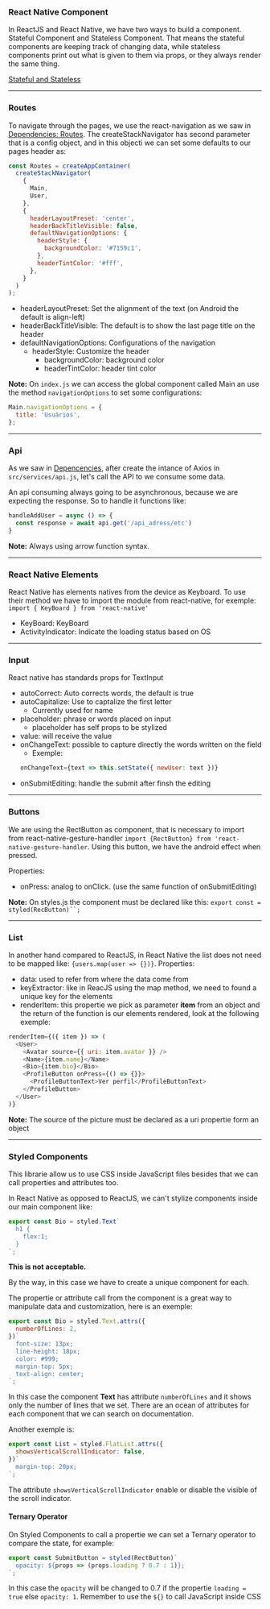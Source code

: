 ### React Native Component
In ReactJS and React Native, we have two ways to build a component. Stateful
Component and Stateless Component. That means the stateful components are
keeping track of changing data, while stateless components print out what is
given to them via props, or they always render the same thing.

[Stateful and Stateless](https://gist.github.com/richardyamamoto/af4d4a12030c3a657691e8b7322b3065)

---
### Routes
To navigate through the pages, we use the react-navigation as we saw in [Dependencies: Routes](https://github.com/richardyamamoto/bootcamp-react-native/blob/master/notes/DEPENDENCIES.md#routes). The createStackNavigator has second parameter that is a config object, and in this objecti we can set some defaults to our pages header as:
```js
const Routes = createAppContainer(
  createStackNavigator(
    {
      Main,
      User,
    },
    {
      headerLayoutPreset: 'center',
      headerBackTitleVisible: false,
      defaultNavigationOptions: {
        headerStyle: {
          backgroundColor: '#7159c1',
        },
        headerTintColor: '#fff',
      },
    }
  )
);
```
- headerLayoutPreset: Set the alignment of the text (on Android the default is align-left)
- headerBackTitleVisible: The default is to show the last page title on the header
- defaultNavigationOptions: Configurations of the navigation
  - headerStyle: Customize the header
    - backgroundColor: background color
    - headerTintColor: header tint color

**Note:**
On `index.js` we can access the global component called Main an use the method `navigationOptions` to set some configurations:

```js
Main.navigationOptions = {
  title: 'Usuários',
};
```

---
### Api
As we saw in [Depencencies](https://github.com/richardyamamoto/bootcamp-react-native/blob/master/notes/DEPENDENCIES.md#axios), after create the intance of Axios in `src/services/api.js`, let's call the API to we consume some data.

An api consuming always going to be asynchronous, because we are expecting the response. So to handle it functions like:
```js
handleAddUser = async () => {
  const response = await api.get('/api_adress/etc')
}
```

**Note:**
Always using arrow function syntax.

---
### React Native Elements
React Native has elements natives from the device as Keyboard. To use their method we have to import the module from react-native, for exemple:
`import { KeyBoard } from 'react-native'`

- KeyBoard: KeyBoard
- ActivityIndicator: Indicate the loading status based on OS

---
### Input
React native has standards props for TextInput
- autoCorrect: Auto corrects words, the default is true
- autoCapitalize: Use to captalize the first letter
  - Currently used for name
- placeholder: phrase or words placed on input
  - placeholder has self props to be stylized
- value: will receive the value
- onChangeText: possible to capture directly the words written on the field
  - Exemple:
  ```js
  onChangeText={text => this.setState({ newUser: text })}
  ```
- onSubmitEditing: handle the submit after finsh the editing

---
### Buttons
We are using the RectButton as component, that is necessary to import from react-native-gesture-handler
`import {RectButton} from 'react-native-gesture-handler`. Using this button, we have the android effect when pressed.

Properties:
- onPress: analog to onClick. (use the same function of onSubmitEditing)

**Note:**
On styles.js the component must be declared like this:
`export const = styled(RecButton)``;`

---
### List
In another hand compared to ReactJS, in React Native the list does not need to be mapped like: `{users.map(user => {})}`.
Properties:

- data: used to refer from where the data come from
- keyExtractor: like in ReacJS using the map method, we need to found a unique key for the elements
- renderItem: this propertie we pick as parameter **item** from an object and the return of the function is our elements rendered, look at the following exemple:

```js
renderItem={({ item }) => (
  <User>
    <Avatar source={{ uri: item.avatar }} />
    <Name>{item.name}</Name>
    <Bio>{item.bio}</Bio>
    <ProfileButton onPress={() => {}}>
      <ProfileButtonText>Ver perfil</ProfileButtonText>
    </ProfileButton>
  </User>
)}
```

**Note:**
The source of the picture must be declared as a uri propertie form an object

---
### Styled Components
This librarie allow us to use CSS inside JavaScript files besides that we can call properties and attributes too.

In React Native as opposed to ReactJS, we can't stylize components inside our main component like:
```js
export const Bio = styled.Text`
  h1 {
    flex:1;
  }
`;
```
**This is not acceptable.**

By the way, in this case we have to create a unique component for each.

The propertie or attribute call from the component is a great way to manipulate data and customization, here is an exemple:
```js
export const Bio = styled.Text.attrs({
  numberOfLines: 2,
})`
  font-size: 13px;
  line-height: 18px;
  color: #999;
  margin-top: 5px;
  text-align: center;
`;
```
In this case the component **Text** has attribute `numberOfLines` and it shows only the number of lines that we set. There are an ocean of attributes for each component that we can search on documentation.

Another exemple is:
```js
export const List = styled.FlatList.attrs({
  showsVerticalScrollIndicator: false,
})`
  margin-top: 20px;
`;
```
The attribute `showsVerticalScrollIndicator` enable or disable the visible of the scroll indicator.

#### Ternary Operator
On Styled Components to call a propertie we can set a Ternary operator to compare the state, for example:
```js
export const SubmitButton = styled(RectButton)`
  opacity: ${props => (props.loading ? 0.7 : 1)};
`;
```
In this case the `opacity` will be changed to 0.7 if the propertie
`loading = true` else `opacity: 1`. Remember to use the `${}` to call JavaScript
inside CSS
